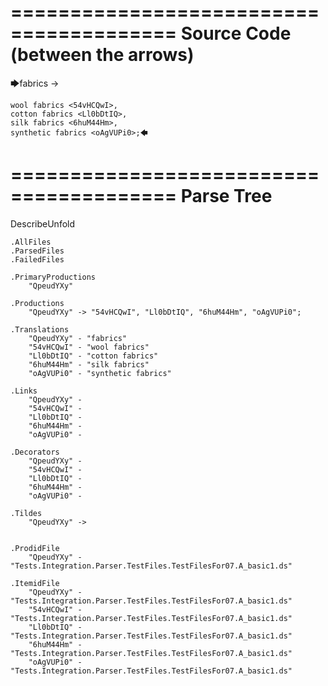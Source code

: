 ========================================
Source Code (between the arrows)
========================================

🡆fabrics <QpeudYXy> ->

	wool fabrics <54vHCQwI>,
	cotton fabrics <Ll0bDtIQ>,
	silk fabrics <6huM44Hm>,
	synthetic fabrics <oAgVUPi0>;🡄

========================================
Parse Tree
========================================
DescribeUnfold

    .AllFiles
    .ParsedFiles
    .FailedFiles

    .PrimaryProductions
        "QpeudYXy" 

    .Productions
        "QpeudYXy" -> "54vHCQwI", "Ll0bDtIQ", "6huM44Hm", "oAgVUPi0";

    .Translations
        "QpeudYXy" - "fabrics"
        "54vHCQwI" - "wool fabrics"
        "Ll0bDtIQ" - "cotton fabrics"
        "6huM44Hm" - "silk fabrics"
        "oAgVUPi0" - "synthetic fabrics"

    .Links
        "QpeudYXy" - 
        "54vHCQwI" - 
        "Ll0bDtIQ" - 
        "6huM44Hm" - 
        "oAgVUPi0" - 

    .Decorators
        "QpeudYXy" - 
        "54vHCQwI" - 
        "Ll0bDtIQ" - 
        "6huM44Hm" - 
        "oAgVUPi0" - 

    .Tildes
        "QpeudYXy" -> 


    .ProdidFile
        "QpeudYXy" - "Tests.Integration.Parser.TestFiles.TestFilesFor07.A_basic1.ds"

    .ItemidFile
        "QpeudYXy" - "Tests.Integration.Parser.TestFiles.TestFilesFor07.A_basic1.ds"
        "54vHCQwI" - "Tests.Integration.Parser.TestFiles.TestFilesFor07.A_basic1.ds"
        "Ll0bDtIQ" - "Tests.Integration.Parser.TestFiles.TestFilesFor07.A_basic1.ds"
        "6huM44Hm" - "Tests.Integration.Parser.TestFiles.TestFilesFor07.A_basic1.ds"
        "oAgVUPi0" - "Tests.Integration.Parser.TestFiles.TestFilesFor07.A_basic1.ds"

